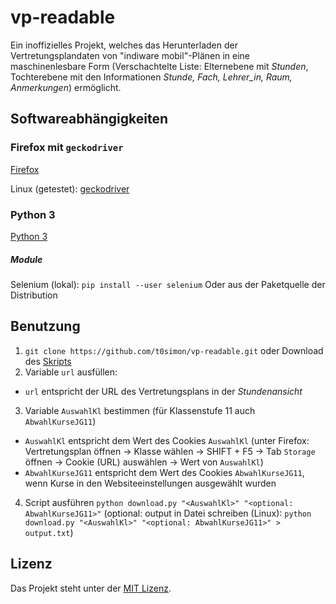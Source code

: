 # vp-readable
Ein inoffizielles Projekt, welches das Herunterladen der Vertretungsplandaten von "indiware mobil"-Plänen in eine maschinenlesbare Form (Verschachtelte Liste: Elternebene mit *Stunden*, Tochterebene mit den Informationen *Stunde, Fach, Lehrer_in, Raum, Anmerkungen*) ermöglicht.

## Softwareabhängigkeiten
### Firefox mit `geckodriver`
[Firefox](https://getfirefox.com)

Linux (getestet): [geckodriver](https://github.com/mozilla/geckodriver)

### Python 3
[Python 3](https://www.python.org/)

##### Module
Selenium (lokal): `pip install --user selenium`
Oder aus der Paketquelle der Distribution

## Benutzung
1. `git clone https://github.com/t0simon/vp-readable.git` oder Download des [Skripts](https://github.com/t0simon/vp-readable/blob/master/download.py)
2. Variable `url` ausfüllen:
  - `url` entspricht der URL des Vertretungsplans in der *Stundenansicht*
3. Variable `AuswahlKl` bestimmen (für Klassenstufe 11 auch `AbwahlKurseJG11`)
  - `AuswahlKl` entspricht dem Wert des Cookies `AuswahlKl` (unter Firefox: Vertretungsplan öffnen -> Klasse wählen -> SHIFT + F5 -> Tab `Storage` öffnen -> Cookie (URL) auswählen -> Wert von `AuswahlKl`)
  - `AbwahlKurseJG11` entspricht dem Wert des Cookies `AbwahlKurseJG11`, wenn Kurse in den Websiteeinstellungen ausgewählt wurden
4. Script ausführen `python download.py "<AuswahlKl>" "<optional: AbwahlKurseJG11>"`
(optional: output in Datei schreiben (Linux): `python download.py "<AuswahlKl>" "<optional: AbwahlKurseJG11>" > output.txt`)

## Lizenz

Das Projekt steht unter der [MIT Lizenz](https://github.com/t0simon/vp-readable/blob/master/LICENSE).
